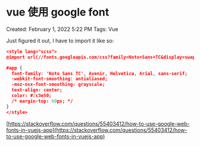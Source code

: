 # vue 使用 google font

Created: February 1, 2022 5:22 PM
Tags: Vue

Just figured it out, I have to import it like so:

```json
<style lang="scss">
@import url(//fonts.googleapis.com/css?family=Noto+Sans+TC&display=swap);

#app {
  font-family: 'Noto Sans TC', Avenir, Helvetica, Arial, sans-serif;
  -webkit-font-smoothing: antialiased;
  -moz-osx-font-smoothing: grayscale;
  text-align: center;
  color: #2c3e50;
  /* margin-top: 60px; */
}
</style>
```

[https://stackoverflow.com/questions/55403412/how-to-use-google-web-fonts-in-vuejs-app](https://stackoverflow.com/questions/55403412/how-to-use-google-web-fonts-in-vuejs-app)